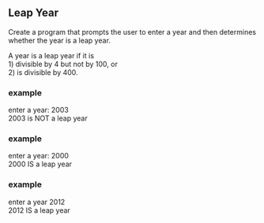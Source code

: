 Leap Year
---------

Create a program that prompts the user to enter a year and then determines whether the year is a leap year.

A year is a leap year if it is  
	1) divisible by 4 but not by 100, or   
	2) is divisible by 400.

### example ###
enter a year: 2003  
2003 is NOT a leap year  

### example ###
enter a year: 2000  
2000 IS a leap year  

### example ###
enter a year 2012  
2012 IS a leap year

